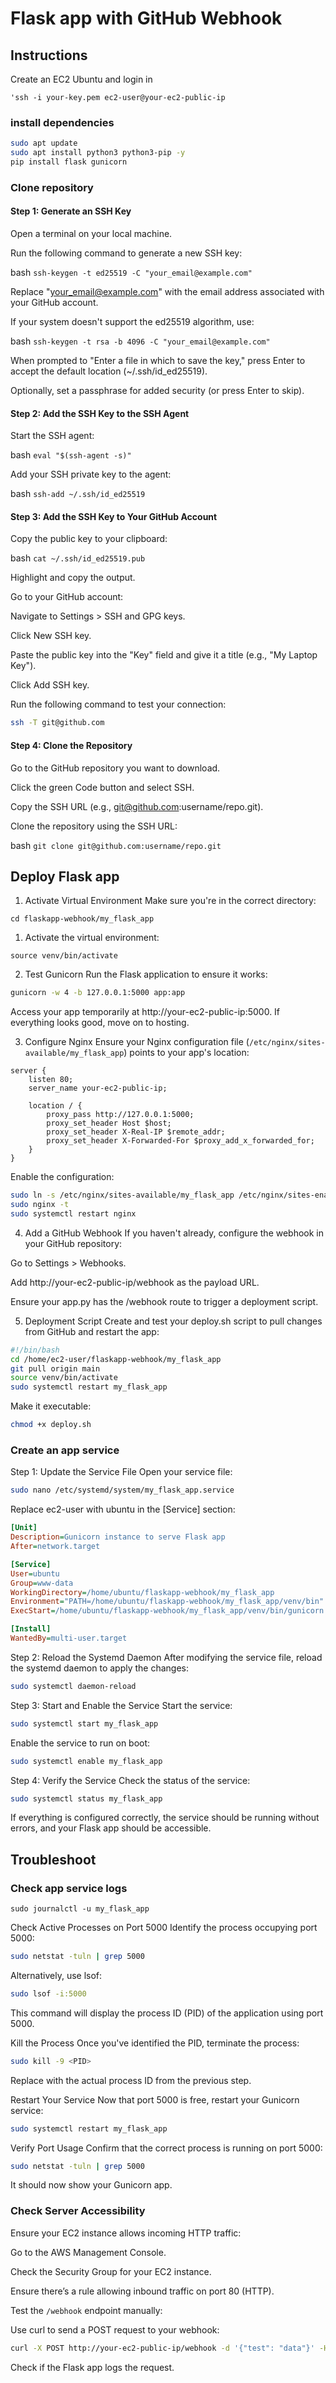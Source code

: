 # Flask app with GitHub Webhook

## Instructions

Create an EC2 Ubuntu and login in

`'ssh -i your-key.pem ec2-user@your-ec2-public-ip
`

### install dependencies

```bash
sudo apt update 
sudo apt install python3 python3-pip -y
pip install flask gunicorn
```

### Clone repository

#### Step 1: Generate an SSH Key
Open a terminal on your local machine.

Run the following command to generate a new SSH key:

bash
`ssh-keygen -t ed25519 -C "your_email@example.com"`

Replace "your_email@example.com" with the email address associated with your GitHub account.

If your system doesn't support the ed25519 algorithm, use:

bash
`ssh-keygen -t rsa -b 4096 -C "your_email@example.com"`

When prompted to "Enter a file in which to save the key," press Enter to accept the default location (~/.ssh/id_ed25519).

Optionally, set a passphrase for added security (or press Enter to skip).

#### Step 2: Add the SSH Key to the SSH Agent
Start the SSH agent:

bash
`eval "$(ssh-agent -s)"`

Add your SSH private key to the agent:

bash
`ssh-add ~/.ssh/id_ed25519`

#### Step 3: Add the SSH Key to Your GitHub Account
Copy the public key to your clipboard:

bash
`cat ~/.ssh/id_ed25519.pub`

Highlight and copy the output.

Go to your GitHub account:

Navigate to Settings > SSH and GPG keys.

Click New SSH key.

Paste the public key into the "Key" field and give it a title (e.g., "My Laptop Key").

Click Add SSH key.

Run the following command to test your connection:

```bash
ssh -T git@github.com
```

#### Step 4: Clone the Repository
Go to the GitHub repository you want to download.

Click the green Code button and select SSH.

Copy the SSH URL (e.g., git@github.com:username/repo.git).

Clone the repository using the SSH URL:

bash
`git clone git@github.com:username/repo.git`

## Deploy Flask app  

1. Activate Virtual Environment
Make sure you're in the correct directory:

`cd flaskapp-webhook/my_flask_app`
1. Activate the virtual environment:

`source venv/bin/activate`

2. Test Gunicorn
Run the Flask application to ensure it works:

```bash
gunicorn -w 4 -b 127.0.0.1:5000 app:app
```

Access your app temporarily at http://your-ec2-public-ip:5000. If everything looks good, move on to hosting.

3. Configure Nginx
Ensure your Nginx configuration file (`/etc/nginx/sites-available/my_flask_app`) points to your app's location:

```nginx
server {
    listen 80;
    server_name your-ec2-public-ip;

    location / {
        proxy_pass http://127.0.0.1:5000;
        proxy_set_header Host $host;
        proxy_set_header X-Real-IP $remote_addr;
        proxy_set_header X-Forwarded-For $proxy_add_x_forwarded_for;
    }
} 
```

Enable the configuration:

```bash
sudo ln -s /etc/nginx/sites-available/my_flask_app /etc/nginx/sites-enabled
sudo nginx -t
sudo systemctl restart nginx
```
4. Add a GitHub Webhook
If you haven't already, configure the webhook in your GitHub repository:

Go to Settings > Webhooks.

Add http://your-ec2-public-ip/webhook as the payload URL.

Ensure your app.py has the /webhook route to trigger a deployment script.

5. Deployment Script
Create and test your deploy.sh script to pull changes from GitHub and restart the app:

```bash
#!/bin/bash
cd /home/ec2-user/flaskapp-webhook/my_flask_app
git pull origin main
source venv/bin/activate
sudo systemctl restart my_flask_app
```
Make it executable:

```bash
chmod +x deploy.sh
```
### Create an app service

Step 1: Update the Service File
Open your service file:

```bash
sudo nano /etc/systemd/system/my_flask_app.service
```
Replace ec2-user with ubuntu in the [Service] section:

```ini
[Unit]
Description=Gunicorn instance to serve Flask app
After=network.target

[Service]
User=ubuntu
Group=www-data
WorkingDirectory=/home/ubuntu/flaskapp-webhook/my_flask_app
Environment="PATH=/home/ubuntu/flaskapp-webhook/my_flask_app/venv/bin"
ExecStart=/home/ubuntu/flaskapp-webhook/my_flask_app/venv/bin/gunicorn -w 4 -b 127.0.0.1:5000 app:app

[Install]
WantedBy=multi-user.target
```

Step 2: Reload the Systemd Daemon
After modifying the service file, reload the systemd daemon to apply the changes:

```bash
sudo systemctl daemon-reload
```
Step 3: Start and Enable the Service
Start the service:


```bash
sudo systemctl start my_flask_app
```
Enable the service to run on boot:

```bash
sudo systemctl enable my_flask_app
```
Step 4: Verify the Service
Check the status of the service:

```bash
sudo systemctl status my_flask_app
```
If everything is configured correctly, the service should be running without errors, and your Flask app should be accessible.


## Troubleshoot

### Check app service logs

```
sudo journalctl -u my_flask_app
```

Check Active Processes on Port 5000
Identify the process occupying port 5000:

```bash
sudo netstat -tuln | grep 5000
```
Alternatively, use lsof:

```bash
sudo lsof -i:5000
```
This command will display the process ID (PID) of the application using port 5000.

Kill the Process
Once you've identified the PID, terminate the process:

```bash
sudo kill -9 <PID>
```
Replace <PID> with the actual process ID from the previous step.

Restart Your Service
Now that port 5000 is free, restart your Gunicorn service:

```bash
sudo systemctl restart my_flask_app
```
Verify Port Usage
Confirm that the correct process is running on port 5000:

```bash
sudo netstat -tuln | grep 5000
```
It should now show your Gunicorn app.

### Check Server Accessibility
Ensure your EC2 instance allows incoming HTTP traffic:

Go to the AWS Management Console.

Check the Security Group for your EC2 instance.

Ensure there’s a rule allowing inbound traffic on port 80 (HTTP).

Test the `/webhook` endpoint manually:

Use curl to send a POST request to your webhook:

```bash
curl -X POST http://your-ec2-public-ip/webhook -d '{"test": "data"}' -H "Content-Type: application/json"
```

Check if the Flask app logs the request.